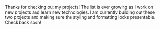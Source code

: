Thanks for checking out my projects! The list is ever growing as I work on new projects and learn new technologies. I am currently building out these two projects and making sure the styling and formatting looks presentable. Check back soon!

